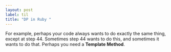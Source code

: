 ```yaml
---
layout: post
label: til
title: "DP in Ruby "
---
```


For example, perhaps your
code always wants to do exactly the same thing, except at step 44. Sometimes step
44 wants to do this, and sometimes it wants to do that. Perhaps you need a
**Template Method**.

